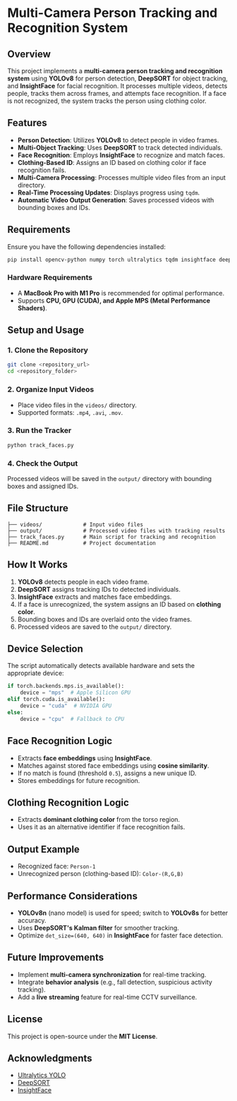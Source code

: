 # Multi-Camera Person Tracking and Recognition System

## Overview
This project implements a **multi-camera person tracking and recognition system** using **YOLOv8** for person detection, **DeepSORT** for object tracking, and **InsightFace** for facial recognition. It processes multiple videos, detects people, tracks them across frames, and attempts face recognition. If a face is not recognized, the system tracks the person using clothing color.

## Features
- **Person Detection**: Utilizes **YOLOv8** to detect people in video frames.
- **Multi-Object Tracking**: Uses **DeepSORT** to track detected individuals.
- **Face Recognition**: Employs **InsightFace** to recognize and match faces.
- **Clothing-Based ID**: Assigns an ID based on clothing color if face recognition fails.
- **Multi-Camera Processing**: Processes multiple video files from an input directory.
- **Real-Time Processing Updates**: Displays progress using `tqdm`.
- **Automatic Video Output Generation**: Saves processed videos with bounding boxes and IDs.

## Requirements
Ensure you have the following dependencies installed:

```sh
pip install opencv-python numpy torch ultralytics tqdm insightface deep_sort_realtime
```

### Hardware Requirements
- A **MacBook Pro with M1 Pro** is recommended for optimal performance.
- Supports **CPU, GPU (CUDA), and Apple MPS (Metal Performance Shaders)**.

## Setup and Usage
### 1. Clone the Repository
```sh
git clone <repository_url>
cd <repository_folder>
```

### 2. Organize Input Videos
- Place video files in the `videos/` directory.
- Supported formats: `.mp4`, `.avi`, `.mov`.

### 3. Run the Tracker
```sh
python track_faces.py
```

### 4. Check the Output
Processed videos will be saved in the `output/` directory with bounding boxes and assigned IDs.

## File Structure
```
├── videos/             # Input video files
├── output/             # Processed video files with tracking results
├── track_faces.py      # Main script for tracking and recognition
├── README.md           # Project documentation
```

## How It Works
1. **YOLOv8** detects people in each video frame.
2. **DeepSORT** assigns tracking IDs to detected individuals.
3. **InsightFace** extracts and matches face embeddings.
4. If a face is unrecognized, the system assigns an ID based on **clothing color**.
5. Bounding boxes and IDs are overlaid onto the video frames.
6. Processed videos are saved to the `output/` directory.

## Device Selection
The script automatically detects available hardware and sets the appropriate device:
```python
if torch.backends.mps.is_available():
    device = "mps"  # Apple Silicon GPU
elif torch.cuda.is_available():
    device = "cuda"  # NVIDIA GPU
else:
    device = "cpu"  # Fallback to CPU
```

## Face Recognition Logic
- Extracts **face embeddings** using **InsightFace**.
- Matches against stored face embeddings using **cosine similarity**.
- If no match is found (threshold `0.5`), assigns a new unique ID.
- Stores embeddings for future recognition.

## Clothing Recognition Logic
- Extracts **dominant clothing color** from the torso region.
- Uses it as an alternative identifier if face recognition fails.

## Output Example
- Recognized face: `Person-1`
- Unrecognized person (clothing-based ID): `Color-(R,G,B)`

## Performance Considerations
- **YOLOv8n** (nano model) is used for speed; switch to **YOLOv8s** for better accuracy.
- Uses **DeepSORT's Kalman filter** for smoother tracking.
- Optimize `det_size=(640, 640)` in **InsightFace** for faster face detection.

## Future Improvements
- Implement **multi-camera synchronization** for real-time tracking.
- Integrate **behavior analysis** (e.g., fall detection, suspicious activity tracking).
- Add a **live streaming** feature for real-time CCTV surveillance.

## License
This project is open-source under the **MIT License**.

## Acknowledgments
- [Ultralytics YOLO](https://github.com/ultralytics/ultralytics)
- [DeepSORT](https://github.com/nwojke/deep_sort)
- [InsightFace](https://github.com/deepinsight/insightface)


